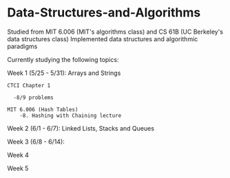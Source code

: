 # Data-Structures-and-Algorithms
Studied from MIT 6.006 (MIT's algorithms class) and CS 61B (UC Berkeley's data structures class)
Implemented data structures and algorithmic paradigms

Currently studying the following topics:

Week 1 (5/25 - 5/31): Arrays and Strings

    CTCI Chapter 1
  
      -8/9 problems 
    
    MIT 6.006 (Hash Tables) 
        -8. Hashing with Chaining lecture
  

Week 2 (6/1 - 6/7): Linked Lists, Stacks and Queues

Week 3 (6/8 - 6/14): 

Week 4 

Week 5 

